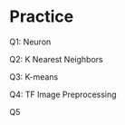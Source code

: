 # Practice  
Q1: Neuron                                          
                 
Q2: K Nearest Neighbors        
                            
Q3: K-means                              
               
Q4: TF Image Preprocessing                       
        
Q5         
